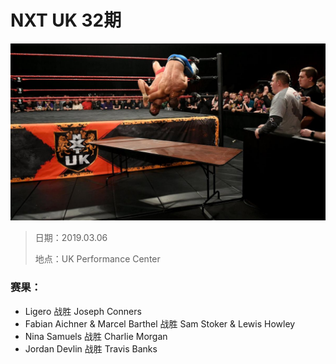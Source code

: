 # NXT UK 32期

![](head.jpg)

> 日期：2019.03.06
>
> 地点：UK Performance Center

### 赛果：
- Ligero 战胜 Joseph Conners
- Fabian Aichner & Marcel Barthel 战胜 Sam Stoker & Lewis Howley
- Nina Samuels 战胜 Charlie Morgan
- Jordan Devlin 战胜 Travis Banks